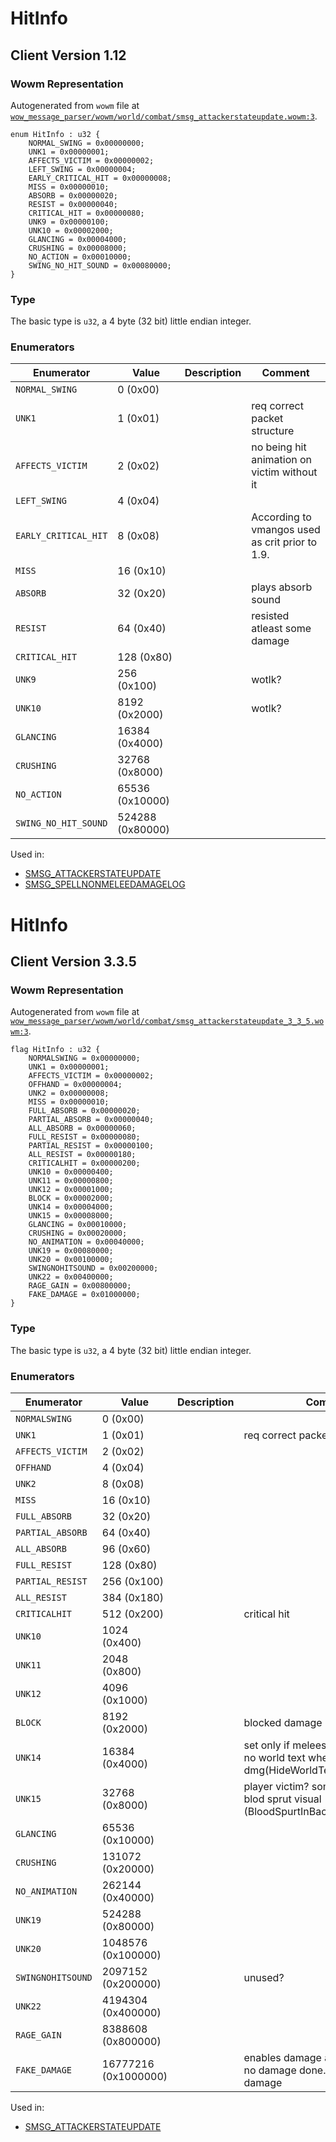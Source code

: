 # HitInfo

## Client Version 1.12

### Wowm Representation

Autogenerated from `wowm` file at [`wow_message_parser/wowm/world/combat/smsg_attackerstateupdate.wowm:3`](https://github.com/gtker/wow_messages/tree/main/wow_message_parser/wowm/world/combat/smsg_attackerstateupdate.wowm#L3).

```rust,ignore
enum HitInfo : u32 {
    NORMAL_SWING = 0x00000000;
    UNK1 = 0x00000001;
    AFFECTS_VICTIM = 0x00000002;
    LEFT_SWING = 0x00000004;
    EARLY_CRITICAL_HIT = 0x00000008;
    MISS = 0x00000010;
    ABSORB = 0x00000020;
    RESIST = 0x00000040;
    CRITICAL_HIT = 0x00000080;
    UNK9 = 0x00000100;
    UNK10 = 0x00002000;
    GLANCING = 0x00004000;
    CRUSHING = 0x00008000;
    NO_ACTION = 0x00010000;
    SWING_NO_HIT_SOUND = 0x00080000;
}
```
### Type
The basic type is `u32`, a 4 byte (32 bit) little endian integer.
### Enumerators
| Enumerator | Value  | Description | Comment |
| --------- | -------- | ----------- | ------- |
| `NORMAL_SWING` | 0 (0x00) |  |  |
| `UNK1` | 1 (0x01) |  | req correct packet structure |
| `AFFECTS_VICTIM` | 2 (0x02) |  | no being hit animation on victim without it |
| `LEFT_SWING` | 4 (0x04) |  |  |
| `EARLY_CRITICAL_HIT` | 8 (0x08) |  | According to vmangos used as crit prior to 1.9. |
| `MISS` | 16 (0x10) |  |  |
| `ABSORB` | 32 (0x20) |  | plays absorb sound |
| `RESIST` | 64 (0x40) |  | resisted atleast some damage |
| `CRITICAL_HIT` | 128 (0x80) |  |  |
| `UNK9` | 256 (0x100) |  | wotlk? |
| `UNK10` | 8192 (0x2000) |  | wotlk? |
| `GLANCING` | 16384 (0x4000) |  |  |
| `CRUSHING` | 32768 (0x8000) |  |  |
| `NO_ACTION` | 65536 (0x10000) |  |  |
| `SWING_NO_HIT_SOUND` | 524288 (0x80000) |  |  |

Used in:
* [SMSG_ATTACKERSTATEUPDATE](smsg_attackerstateupdate.md)
* [SMSG_SPELLNONMELEEDAMAGELOG](smsg_spellnonmeleedamagelog.md)

# HitInfo

## Client Version 3.3.5

### Wowm Representation

Autogenerated from `wowm` file at [`wow_message_parser/wowm/world/combat/smsg_attackerstateupdate_3_3_5.wowm:3`](https://github.com/gtker/wow_messages/tree/main/wow_message_parser/wowm/world/combat/smsg_attackerstateupdate_3_3_5.wowm#L3).

```rust,ignore
flag HitInfo : u32 {
    NORMALSWING = 0x00000000;
    UNK1 = 0x00000001;
    AFFECTS_VICTIM = 0x00000002;
    OFFHAND = 0x00000004;
    UNK2 = 0x00000008;
    MISS = 0x00000010;
    FULL_ABSORB = 0x00000020;
    PARTIAL_ABSORB = 0x00000040;
    ALL_ABSORB = 0x00000060;
    FULL_RESIST = 0x00000080;
    PARTIAL_RESIST = 0x00000100;
    ALL_RESIST = 0x00000180;
    CRITICALHIT = 0x00000200;
    UNK10 = 0x00000400;
    UNK11 = 0x00000800;
    UNK12 = 0x00001000;
    BLOCK = 0x00002000;
    UNK14 = 0x00004000;
    UNK15 = 0x00008000;
    GLANCING = 0x00010000;
    CRUSHING = 0x00020000;
    NO_ANIMATION = 0x00040000;
    UNK19 = 0x00080000;
    UNK20 = 0x00100000;
    SWINGNOHITSOUND = 0x00200000;
    UNK22 = 0x00400000;
    RAGE_GAIN = 0x00800000;
    FAKE_DAMAGE = 0x01000000;
}
```
### Type
The basic type is `u32`, a 4 byte (32 bit) little endian integer.
### Enumerators
| Enumerator | Value  | Description | Comment |
| --------- | -------- | ----------- | ------- |
| `NORMALSWING` | 0 (0x00) |  |  |
| `UNK1` | 1 (0x01) |  | req correct packet structure |
| `AFFECTS_VICTIM` | 2 (0x02) |  |  |
| `OFFHAND` | 4 (0x04) |  |  |
| `UNK2` | 8 (0x08) |  |  |
| `MISS` | 16 (0x10) |  |  |
| `FULL_ABSORB` | 32 (0x20) |  |  |
| `PARTIAL_ABSORB` | 64 (0x40) |  |  |
| `ALL_ABSORB` | 96 (0x60) |  |  |
| `FULL_RESIST` | 128 (0x80) |  |  |
| `PARTIAL_RESIST` | 256 (0x100) |  |  |
| `ALL_RESIST` | 384 (0x180) |  |  |
| `CRITICALHIT` | 512 (0x200) |  | critical hit |
| `UNK10` | 1024 (0x400) |  |  |
| `UNK11` | 2048 (0x800) |  |  |
| `UNK12` | 4096 (0x1000) |  |  |
| `BLOCK` | 8192 (0x2000) |  | blocked damage |
| `UNK14` | 16384 (0x4000) |  | set only if meleespellid is present. no world text when victim is hit for 0 dmg(HideWorldTextForNoDamage?) |
| `UNK15` | 32768 (0x8000) |  | player victim? something related to blod sprut visual (BloodSpurtInBack?) |
| `GLANCING` | 65536 (0x10000) |  |  |
| `CRUSHING` | 131072 (0x20000) |  |  |
| `NO_ANIMATION` | 262144 (0x40000) |  |  |
| `UNK19` | 524288 (0x80000) |  |  |
| `UNK20` | 1048576 (0x100000) |  |  |
| `SWINGNOHITSOUND` | 2097152 (0x200000) |  | unused? |
| `UNK22` | 4194304 (0x400000) |  |  |
| `RAGE_GAIN` | 8388608 (0x800000) |  |  |
| `FAKE_DAMAGE` | 16777216 (0x1000000) |  | enables damage animation even if no damage done. set only if no damage |

Used in:
* [SMSG_ATTACKERSTATEUPDATE](smsg_attackerstateupdate.md)
